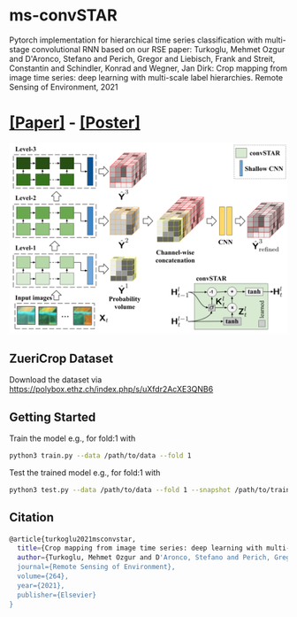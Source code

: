 # ms-convSTAR
Pytorch implementation for hierarchical time series classification with multi-stage convolutional RNN based on our RSE paper: Turkoglu, Mehmet Ozgur and D'Aronco, Stefano and Perich, Gregor and Liebisch, Frank and Streit, Constantin and Schindler, Konrad and Wegner, Jan Dirk: Crop mapping from image time series: deep learning with multi-scale label hierarchies. Remote Sensing of Environment, 2021


# [[Paper]](https://arxiv.org/pdf/2102.08820.pdf)  - [[Poster]](https://drive.google.com/file/d/1UkzijujTMTFv-fwTs4cFjFIRQlJQoUrq/view?usp=sharing)


<img src="https://github.com/0zgur0/ms-convSTAR/blob/master/imgs/model_drawing.png">


## ZueriCrop Dataset
Download the dataset via https://polybox.ethz.ch/index.php/s/uXfdr2AcXE3QNB6

## Getting Started

Train the model e.g., for fold:1 with 
```bash
python3 train.py --data /path/to/data --fold 1
```


Test the trained model e.g., for fold:1 with 
```bash
python3 test.py --data /path/to/data --fold 1 --snapshot /path/to/trained_model
```



## Citation
```bash
@article{turkoglu2021msconvstar,
  title={Crop mapping from image time series: deep learning with multi-scale label hierarchies},
  author={Turkoglu, Mehmet Ozgur and D'Aronco, Stefano and Perich, Gregor and Liebisch, Frank and Streit, Constantin and Schindler, Konrad and Wegner, Jan Dirk},
  journal={Remote Sensing of Environment},
  volume={264},
  year={2021},
  publisher={Elsevier}
}
```

